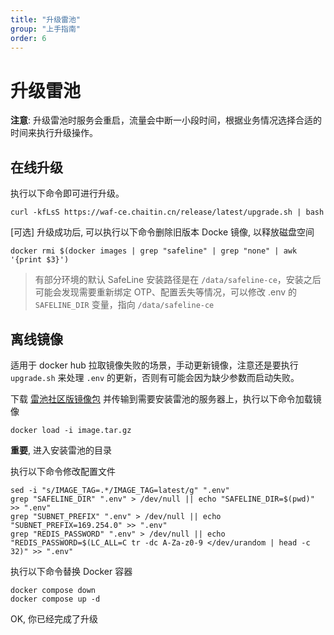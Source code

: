 ```yaml
---
title: "升级雷池"
group: "上手指南"
order: 6
---
```


# 升级雷池

**注意**: 升级雷池时服务会重启，流量会中断一小段时间，根据业务情况选择合适的时间来执行升级操作。

## 在线升级

执行以下命令即可进行升级。

```
curl -kfLsS https://waf-ce.chaitin.cn/release/latest/upgrade.sh | bash
```

[可选] 升级成功后, 可以执行以下命令删除旧版本 Docke 镜像, 以释放磁盘空间

```
docker rmi $(docker images | grep "safeline" | grep "none" | awk '{print $3}')
```

> 有部分环境的默认 SafeLine 安装路径是在 `/data/safeline-ce`，安装之后可能会发现需要重新绑定 OTP、配置丢失等情况，可以修改 .env 的 `SAFELINE_DIR` 变量，指向 `/data/safeline-ce`

## 离线镜像

适用于 docker hub 拉取镜像失败的场景，手动更新镜像，注意还是要执行 `upgrade.sh` 来处理 `.env` 的更新，否则有可能会因为缺少参数而启动失败。


下载 [雷池社区版镜像包](http://demo.waf-ce.chaitin.cn/image.tar.gz) 并传输到需要安装雷池的服务器上，执行以下命令加载镜像

```
docker load -i image.tar.gz
```

**重要**, 进入安装雷池的目录   

执行以下命令修改配置文件

```
sed -i "s/IMAGE_TAG=.*/IMAGE_TAG=latest/g" ".env"
grep "SAFELINE_DIR" ".env" > /dev/null || echo "SAFELINE_DIR=$(pwd)" >> ".env"
grep "SUBNET_PREFIX" ".env" > /dev/null || echo "SUBNET_PREFIX=169.254.0" >> ".env"
grep "REDIS_PASSWORD" ".env" > /dev/null || echo "REDIS_PASSWORD=$(LC_ALL=C tr -dc A-Za-z0-9 </dev/urandom | head -c 32)" >> ".env"
```

执行以下命令替换 Docker 容器

```
docker compose down
docker compose up -d
```

OK, 你已经完成了升级
